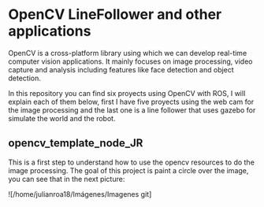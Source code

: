 # OpenCV LineFollower and other applications
OpenCV is a cross-platform library using which we can develop real-time computer vision applications. It mainly focuses on image processing, video capture and analysis including features like face detection and object detection.

In this repository you can find six proyects using OpenCV with ROS, I will explain each of them below, first I have five proyects using the web cam for the image processing and the last one is a line follower that uses gazebo for simulate the world and the robot.

## opencv_template_node_JR
This is a first step to understand how to use the opencv resources to do the image processing. The goal of this project is paint a circle over the image, you can see that in the next picture:

![/home/julianroa18/Imágenes/Imagenes git]

